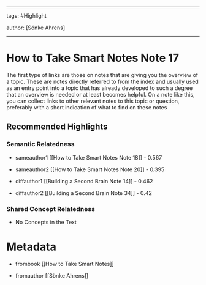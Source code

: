 




---

tags: #Highlight

author: [Sönke Ahrens]

---
# How to Take Smart Notes Note 17




The first type of links are those on notes that are giving you the overview of a topic. These are notes directly referred to from the index and usually used as an entry point into a topic that has already developed to such a degree that an overview is needed or at least becomes helpful. On a note like this, you can collect links to other relevant notes to this topic or question, preferably with a short indication of what to find on these notes


## Recommended Highlights

### Semantic Relatedness


- sameauthor1 [[How to Take Smart Notes Note 18]] - 0.567

- sameauthor2 [[How to Take Smart Notes Note 20]] - 0.395

- diffauthor1 [[Building a Second Brain Note 14]] - 0.462

- diffauthor2 [[Building a Second Brain Note 34]] - 0.42
### Shared Concept Relatedness


- No Concepts in the Text
# Metadata


- frombook [[How to Take Smart Notes]]

- fromauthor [[Sönke Ahrens]]